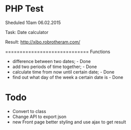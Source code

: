 PHP Test
============================

Sheduled 10am 06.02.2015

Task: Date calculator

Result: http://xibo.robrotheram.com/

=============================
Functions

* difference between two dates;   -  Done
* add two periods of time together; - Done
* calculate time from now until certain date; - Done
* find out what day of the week a certain date is - Done

Todo
=============================

* Convert to class
* Change API to export json
* new Front page better styling and use ajax to get result



